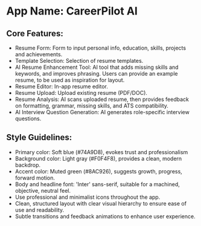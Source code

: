 # **App Name**: CareerPilot AI

## Core Features:

- Resume Form: Form to input personal info, education, skills, projects and achievements.
- Template Selection: Selection of resume templates.
- AI Resume Enhancement Tool: AI tool that adds missing skills and keywords, and improves phrasing. Users can provide an example resume, to be used as inspiration for layout.  
- Resume Editor: In-app resume editor.
- Resume Upload: Upload existing resume (PDF/DOC).
- Resume Analysis: AI scans uploaded resume, then provides feedback on formatting, grammar, missing skills, and ATS compatibility.
- AI Interview Question Generation: AI generates role-specific interview questions.

## Style Guidelines:

- Primary color: Soft blue (#74A9D8), evokes trust and professionalism
- Background color: Light gray (#F0F4F8), provides a clean, modern backdrop.
- Accent color: Muted green (#8AC926), suggests growth, progress, forward motion.
- Body and headline font: 'Inter' sans-serif, suitable for a machined, objective, neutral feel.
- Use professional and minimalist icons throughout the app.
- Clean, structured layout with clear visual hierarchy to ensure ease of use and readability.
- Subtle transitions and feedback animations to enhance user experience.